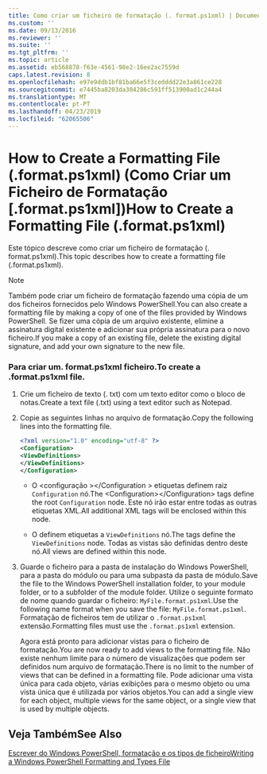 ```yaml
---
title: Como criar um ficheiro de formatação (. format.ps1xml) | Documentos da Microsoft
ms.custom: ''
ms.date: 09/13/2016
ms.reviewer: ''
ms.suite: ''
ms.tgt_pltfrm: ''
ms.topic: article
ms.assetid: eb568878-f63e-4561-98e2-16ee2ac7559d
caps.latest.revision: 8
ms.openlocfilehash: e97e9ddb1bf81ba66e5f3cedddd22e3a861ce228
ms.sourcegitcommit: e7445ba8203da304286c591ff513900ad1c244a4
ms.translationtype: MT
ms.contentlocale: pt-PT
ms.lasthandoff: 04/23/2019
ms.locfileid: "62065506"
---
```

# <a name="how-to-create-a-formatting-file-formatps1xml"></a><span data-ttu-id="1c2cc-102">How to Create a Formatting File (.format.ps1xml) (Como Criar um Ficheiro de Formatação [.format.ps1xml])</span><span class="sxs-lookup"><span data-stu-id="1c2cc-102">How to Create a Formatting File (.format.ps1xml)</span></span>

<span data-ttu-id="1c2cc-103">Este tópico descreve como criar um ficheiro de formatação (. format.ps1xml).</span><span class="sxs-lookup"><span data-stu-id="1c2cc-103">This topic describes how to create a formatting file (.format.ps1xml).</span></span>

> [!NOTE]
> <span data-ttu-id="1c2cc-104">Também pode criar um ficheiro de formatação fazendo uma cópia de um dos ficheiros fornecidos pelo Windows PowerShell.</span><span class="sxs-lookup"><span data-stu-id="1c2cc-104">You can also create a formatting file by making a copy of one of the files provided by Windows PowerShell.</span></span> <span data-ttu-id="1c2cc-105">Se fizer uma cópia de um arquivo existente, elimine a assinatura digital existente e adicionar sua própria assinatura para o novo ficheiro.</span><span class="sxs-lookup"><span data-stu-id="1c2cc-105">If you make a copy of an existing file, delete the existing digital signature, and add your own signature to the new file.</span></span>

### <a name="to-create-a-formatps1xml-file"></a><span data-ttu-id="1c2cc-106">Para criar um. format.ps1xml ficheiro.</span><span class="sxs-lookup"><span data-stu-id="1c2cc-106">To create a .format.ps1xml file.</span></span>

1. <span data-ttu-id="1c2cc-107">Crie um ficheiro de texto (. txt) com um texto editor como o bloco de notas.</span><span class="sxs-lookup"><span data-stu-id="1c2cc-107">Create a text file (.txt) using a text editor such as Notepad.</span></span>

2. <span data-ttu-id="1c2cc-108">Copie as seguintes linhas no arquivo de formatação.</span><span class="sxs-lookup"><span data-stu-id="1c2cc-108">Copy the following lines into the formatting file.</span></span>

   ```xml
   <?xml version="1.0" encoding="utf-8" ?>
   <Configuration>
   <ViewDefinitions>
   </ViewDefinitions>
   </Configuration>
   ```

   - <span data-ttu-id="1c2cc-109">O \<configuração >\</Configuration > etiquetas definem raiz `Configuration` nó.</span><span class="sxs-lookup"><span data-stu-id="1c2cc-109">The \<Configuration>\</Configuration> tags define the root `Configuration` node.</span></span> <span data-ttu-id="1c2cc-110">Este nó irão estar entre todas as outras etiquetas XML.</span><span class="sxs-lookup"><span data-stu-id="1c2cc-110">All additional XML tags will be enclosed within this node.</span></span>

   - <span data-ttu-id="1c2cc-111">O <ViewDefinitions> </ViewDefinitions> definem etiquetas a `ViewDefinitions` nó.</span><span class="sxs-lookup"><span data-stu-id="1c2cc-111">The <ViewDefinitions></ViewDefinitions> tags define the `ViewDefinitions` node.</span></span> <span data-ttu-id="1c2cc-112">Todas as vistas são definidas dentro deste nó.</span><span class="sxs-lookup"><span data-stu-id="1c2cc-112">All views are defined within this node.</span></span>

3. <span data-ttu-id="1c2cc-113">Guarde o ficheiro para a pasta de instalação do Windows PowerShell, para a pasta do módulo ou para uma subpasta da pasta de módulo.</span><span class="sxs-lookup"><span data-stu-id="1c2cc-113">Save the file to the Windows PowerShell installation folder, to your module folder, or to a subfolder of the module folder.</span></span> <span data-ttu-id="1c2cc-114">Utilize o seguinte formato de nome quando guardar o ficheiro: `MyFile.format.ps1xml`.</span><span class="sxs-lookup"><span data-stu-id="1c2cc-114">Use the following name format when you save the file:  `MyFile.format.ps1xml`.</span></span> <span data-ttu-id="1c2cc-115">Formatação de ficheiros tem de utilizar o `.format.ps1xml` extensão.</span><span class="sxs-lookup"><span data-stu-id="1c2cc-115">Formatting files must use the `.format.ps1xml` extension.</span></span>

   <span data-ttu-id="1c2cc-116">Agora está pronto para adicionar vistas para o ficheiro de formatação.</span><span class="sxs-lookup"><span data-stu-id="1c2cc-116">You are now ready to add views to the formatting file.</span></span> <span data-ttu-id="1c2cc-117">Não existe nenhum limite para o número de visualizações que podem ser definidos num arquivo de formatação.</span><span class="sxs-lookup"><span data-stu-id="1c2cc-117">There is no limit to the number of views that can be defined in a formatting file.</span></span> <span data-ttu-id="1c2cc-118">Pode adicionar uma vista única para cada objeto, várias exibições para o mesmo objeto ou uma vista única que é utilizada por vários objetos.</span><span class="sxs-lookup"><span data-stu-id="1c2cc-118">You can add a single view for each object, multiple views for the same object, or a single view that is used by multiple objects.</span></span>

## <a name="see-also"></a><span data-ttu-id="1c2cc-119">Veja Também</span><span class="sxs-lookup"><span data-stu-id="1c2cc-119">See Also</span></span>

[<span data-ttu-id="1c2cc-120">Escrever do Windows PowerShell, formatação e os tipos de ficheiro</span><span class="sxs-lookup"><span data-stu-id="1c2cc-120">Writing a Windows PowerShell Formatting and Types File</span></span>](./writing-a-powershell-formatting-file.md)
